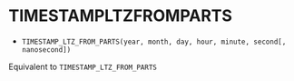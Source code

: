 # TIMESTAMPLTZFROMPARTS


-   `TIMESTAMP_LTZ_FROM_PARTS(year, month, day, hour, minute, second[, nanosecond])`

Equivalent to `TIMESTAMP_LTZ_FROM_PARTS`


